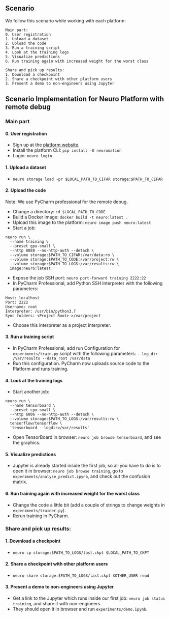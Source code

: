 ## Scenario
We follow this scenario while working with each platform:
```
Main part:
0. User registration
1. Upload a dataset
2. Upload the code
3. Run a training script
4. Look at the training logs
5. Visualize predictions
6. Run training again with increased weight for the worst class

Share and pick up results:
1. Download a checkpoint
2. Share a checkpoint with other platform users
3. Present a demo to non-engineers using Jupyter
```


## Scenario Implementation for **Neuro Platform with remote debug**

### Main part

#### 0. User registration
* Sign up at the [platform website](https://neu.ro).
* Install the platform CLI: `pip install -U neuromation`
* Login: `neuro login`


#### 1. Upload a dataset
* `neuro storage load -pr $LOCAL_PATH_TO_CIFAR storage:$PATH_TO_CIFAR`


#### 2. Upload the code
Note: We use PyCharm professional for the remote debug.

* Change a directory: `cd $LOCAL_PATH_TO_CODE`
* Build a Docker image: `docker build -t neuro:latest .`
* Upload this image to the platform: `neuro image push neuro:latest`
* Start a job: 
```
neuro run \
  --name training \
  --preset gpu-small \
  --http 8888 --no-http-auth --detach \
  --volume storage:$PATH_TO_CIFAR:/var/data:ro \
  --volume storage:$PATH_TO_CODE:/var/project:rw \
  --volume storage:$PATH_TO_LOGS:/var/results:rw \
  image:neuro:latest
```
* Expose the job SSH port: `neuro port-forward training 2222:22`
* In PyCharm Professional, add Python SSH Interpreter 
  with the following parameters:
```
Host: localhost
Port: 2222
Username: root
Interpreter: /usr/bin/python3.7
Sync folders: <Project Root>->/var/project
``` 
* Choose this interpreter as a project interpreter.


#### 3. Run a training script
* In PyCharm Professional, add run Configuration for `experiments/train.py` script with the following 
 parameters: `--log_dir /var/results --data_root /var/data`
* Run this configuration. PyCharm now uploads source code to the Platform 
and runs training.


#### 4. Look at the training logs
* Start another job:
```
neuro run \
  --name tensorboard \
  --preset cpu-small \
  --http 6006 --no-http-auth --detach \
  --volume storage:$PATH_TO_LOGS:/var/results:rw \
  tensorflow/tensorflow \
  'tensorboard --logdir=/var/results'
```
* Open TensorBoard in browser: `neuro job browse tensorboard`, and see the graphics.


#### 5. Visualize predictions
* Jupyter is already started inside the first job, so all you have to do is
 to open it in browser: `neuro job browse training`, 
 go to `experiments/analyse_predict.ipynb`, and check out the confusion matrix.


#### 6. Run training again with increased weight for the worst class
* Change the code a little bit (add a couple of strings to change weights in `experiments/trainer.py`).
* Rerun training in PyCharm.


### Share and pick up results:

#### 1. Download a checkpoint
* `neuro cp storage:$PATH_TO_LOGS/last.ckpt $LOCAL_PATH_TO_CKPT`


#### 2. Share a checkpoint with other platform users
* `neuro share storage:$PATH_TO_LOGS/last.ckpt $OTHER_USER read`


#### 3. Present a demo to non-engineers using Jupyter
* Get a link to the Jupyter which runs inside our first job:
`neuro job status training`, and share it with non-engineers.
* They should open it in browser and run `experiments/demo.ipynb`.
